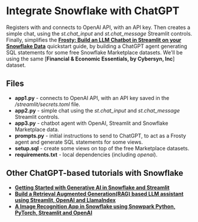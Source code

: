 # Integrate Snowflake with ChatGPT

Registers with and connects to OpenAI API, with an API key. Then creates a simple chat, using the *st.chat_input* and *st.chat_message* Streamlit controls. Finally, simplifies the [**Frosty: Build an LLM Chatbot in Streamlit on your Snowflake Data**](https://quickstarts.snowflake.com/guide/frosty_llm_chatbot_on_streamlit_snowflake/index.html?index=..%2F..index#0) quickstart guide, by building a ChatGPT agent generating SQL statements for some free Snowflake Marketplace datasets. We'll be using the same  [**Financial & Economic Essentials, by Cybersyn, Inc**] dataset.

## Files

* **app1.py** - connects to OpenAI API, with an API key saved in the */streamlit/secrets.toml* file.
* **app2.py** - simple chat using the *st.chat_input* and *st.chat_message* Streamlit controls.
* **app3.py** - chatbot agent with OpenAI, Streamlit and Snowflake Marketplace data.
* **prompts.py** - initial instructions to send to ChatGPT, to act as a Frosty agent and generate SQL statements for some views.
* **setup.sql** - create some views on top of the free Marketplace datasets.
* **requirements.txt** - local dependencies (including *openai*).

## Other ChatGPT-based tutorials with Snowflake

* [**Getting Started with Generative AI in Snowflake and Streamlit**](https://quickstarts.snowflake.com/guide/getting_started_with_generative_ai_snowflake_external_functions/index.html?index=..%2F..index#0)
* [**Build a Retrieval Augmented Generation(RAG) based LLM assistant using Streamlit, OpenAI and LlamaIndex**](https://quickstarts.snowflake.com/guide/build_rag_based_blog_ai_assistant_using_streamlit_openai_and_llamaindex/index.html?index=..%2F..index#0)
* [**A Image Recognition App in Snowflake using Snowpark Python, PyTorch, Streamlit and OpenAI**](https://quickstarts.snowflake.com/guide/image_recognition_snowpark_pytorch_streamlit_openai/index.html?index=..%2F..index#0)
